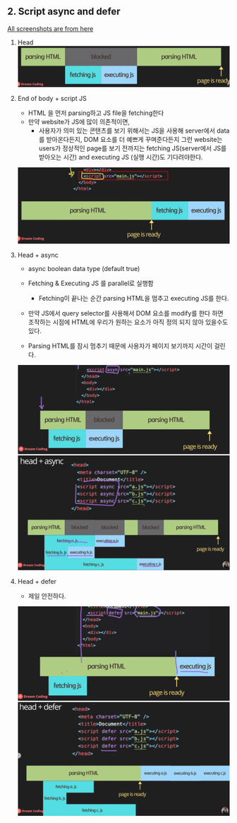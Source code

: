 ## 2. Script async and defer

[All screenshots are from here](https://www.youtube.com/watch?v=tJieVCgGzhs&list=PLv2d7VI9OotTVOL4QmPfvJWPJvkmv6h-2&index=2&ab_channel=%EB%93%9C%EB%A6%BC%EC%BD%94%EB%94%A9by%EC%97%98%EB%A6%AC)

1. Head
    ![Head](./images/2/script_in_head.png)

2. End of body + script JS
    - HTML 을 먼저 parsing하고 JS file을 fetching한다
    - 만약 website가 JS에 많이 의존적이면,
        - 사용자가 의미 있는 콘탠츠를 보기 위해서는 JS을 사용해 server에서 data를 받아온다든지, DOM 요소를 더 예쁘게 꾸며준다든지 그런 website는 users가 정상적인 page를 보기 전까지는 fetching JS(server에서 JS를 받아오는 시간) and executing JS (실행 시간)도 기다려야한다.
    
    ![In body](./images/2/script_in_the_end.png)

3. Head + async
    - async boolean data type (default true)
    - Fetching & Executing JS 를 parallel로 실행함
        - Fetching이 끝나는 순간 parsing HTML을 멈추고 executing JS를 한다.
    
    - 만약 JS에서 query selector를 사용해서 DOM 요소를 modify를 한다 하면 조작하는 시점에 HTML에 우리가 원하는 요소가 아직 정의 되지 않아 있을수도 있다.
    - Parsing HTML를 잠시 멈추기 때문에 사용자가 페이지 보기까지 시간이 걸린다.

    ![async](./images/2/head_async.png)
    ![multiple async](./images/2/multiple_head_async.png)

4. Head + defer
    - 제일 안전하다.

    ![defer](./images/2/head_defer.png)
    ![multiple defer](./images/2/multiple_head_defer.png)
